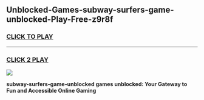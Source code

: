 
## Unblocked-Games-subway-surfers-game-unblocked-Play-Free-z9r8f
<h3>
<a href="https://premium76.site?title=subway-surfers-game-unblocked&ref=09A">CLICK TO PLAY</a></h3>
<hr>

<h3>
<a href="https://premium76.site?title=subway-surfers-game-unblocked&ref=09A">CLICK 2 PLAY</a>
  
</h3>

<a href="https://premium76.site?title=subway-surfers-game-unblocked&ref=09A"><img src="https://clearcache.store/games.png"></a>


**subway-surfers-game-unblocked games unblocked: Your Gateway to Fun and Accessible Online Gaming**
